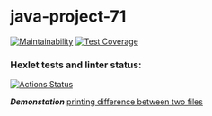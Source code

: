 # java-project-71
[![Maintainability](https://api.codeclimate.com/v1/badges/bc953fb0ab378995dab3/maintainability)](https://codeclimate.com/github/ungrome/java-project-71/maintainability)
[![Test Coverage](https://api.codeclimate.com/v1/badges/bc953fb0ab378995dab3/test_coverage)](https://codeclimate.com/github/ungrome/java-project-71/test_coverage)
### Hexlet tests and linter status:
[![Actions Status](https://github.com/ungrome/java-project-71/actions/workflows/hexlet-check.yml/badge.svg)](https://github.com/ungrome/java-project-71/actions)

***Demonstation***
[printing difference between two files](https://asciinema.org/a/j61peSLC6rjUrG7HS5spQmxdt)
